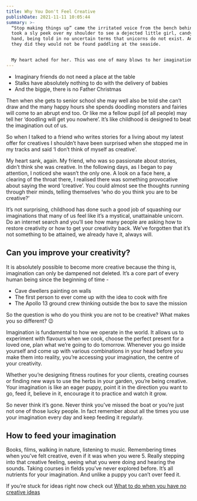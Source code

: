 ```yaml
---
title: Why You Don't Feel Creative
publishDate: 2021-11-11 10:05:44
summary: >-
  “Stop making things up” came the irritated voice from the bench behind me. I
  took a sly peek over my shoulder to see a dejected little girl, candy floss in
  hand, being told in no uncertain terms that unicorns do not exist. And even if
  they did they would not be found paddling at the seaside.


  My heart ached for her. This was one of many blows to her imagination she would have to face in the years to come -
---
```

* Imaginary friends do not need a place at the table
* Stalks have absolutely nothing to do with the delivery of babies 
* And the biggie, there is no Father Christmas

Then when she gets to senior school she may well also be told she can’t draw and the many happy hours she spends doodling monsters and fairies will come to an abrupt end too. Or like me a fellow pupil (of all people) may tell her ‘doodling will get you nowhere’. It’s like childhood is designed to beat the imagination out of us.

So when I talked to a friend who writes stories for a living about my latest offer for creatives I shouldn’t have been surprised when she stopped me in my tracks and said ‘I don’t think of myself as creative’. 

My heart sank, again. My friend, who was so passionate about stories, didn’t think she was creative. In the following days, as I began to pay attention, I noticed she wasn’t the only one. A look on a face here, a clearing of the throat there, I realised there was something provocative about saying the word ‘creative’. You could almost see the thoughts running through their minds, telling themselves ‘who do you think you are to be creative?’ 

It’s not surprising, childhood has done such a good job of squashing our imaginations that many of us feel like it’s a mystical, unattainable unicorn. Do an internet search and you’ll see how many people are asking how to restore creativity or how to get your creativity back. We’ve forgotten that it’s not something to be attained, we already have it, always will.

## Can you improve your creativity?

It is absolutely possible to become more creative because the thing is, imagination can only be dampened not deleted. It’s a core part of every human being since the beginning of time - 

* Cave dwellers painting on walls
* The first person to ever come up with the idea to cook with fire
* The Apollo 13 ground crew thinking outside the box to save the mission

So the question is who do you think you are not to be creative? What makes you so different? 😉

Imagination is fundamental to how we operate in the world. It allows us to experiment with flavours when we cook, choose the perfect present for a loved one, plan what we’re going to do tomorrow. Whenever you go inside yourself and come up with various combinations in your head before you make them into reality, you’re accessing your imagination, the centre of your creativity. 

Whether you’re designing fitness routines for your clients, creating courses or finding new ways to use the herbs in your garden, you’re being creative. Your imagination is like an eager puppy, point it in the direction you want to go, feed it, believe in it, encourage it to practice and watch it grow. 

So never think it’s gone. Never think you’ve missed the boat or you’re just not one of those lucky people. In fact remember about all the times you use your imagination every day and keep feeding it regularly. 

## How to feed your imagination

Books, films, walking in nature, listening to music. Remembering times when you’ve felt creative, even if it was when you were 5. Really stepping into that creative feeling, seeing what you were doing and hearing the sounds. Taking courses in fields you’ve never explored before. It’s all nutrients for your imagination. And unlike a puppy you can’t over feed it.

If you’re stuck for ideas right now check out [What to do when you have no creative ideas](https://www.rachelgoth.com/blog/what-to-do-when-you-have-no-creative-ideas/)